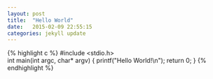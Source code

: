 ```yaml
---
layout: post
title:  "Hello World"
date:   2015-02-09 22:55:15
categories: jekyll update
---
```

{% highlight c %}
#include <stdio.h>  
int main(int argc, char* argv)
{
    printf("Hello World!\n");
    return 0;
}
{% endhighlight %}

